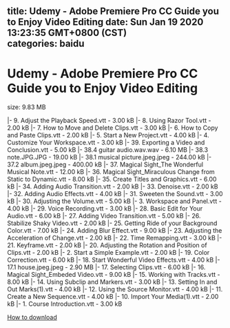 
title: Udemy - Adobe Premiere Pro CC Guide you to Enjoy Video Editing
date: Sun Jan 19 2020 13:23:35 GMT+0800 (CST)    
categories: baidu
---

# Udemy - Adobe Premiere Pro CC Guide you to Enjoy Video Editing
size: 9.83 MB
 
 
|- 9. Adjust the Playback Speed.vtt - 3.00 kB
|- 8. Using Razor Tool.vtt - 2.00 kB
|- 7. How to Move and Delete Clips.vtt - 3.00 kB
|- 6. How to Copy and Paste Clips.vtt - 2.00 kB
|- 5. Start a New Project.vtt - 4.00 kB
|- 4. Customize Your Workspace.vtt - 3.00 kB
|- 39. Exporting a Video and Conclusion.vtt - 5.00 kB
|- 38.4 guitar audio.wav.wav - 6.10 MB
|- 38.3 note.JPG.JPG - 19.00 kB
|- 38.1 musical picture.jpeg.jpeg - 244.00 kB
|- 37.2 album.jpeg.jpeg - 400.00 kB
|- 37. Magical Sight_The Wonderful Musical Note.vtt - 12.00 kB
|- 36. Magical Sight_Miraculous Change from Static to Dynamic.vtt - 8.00 kB
|- 35. Create Titles and Graphics.vtt - 6.00 kB
|- 34. Adding Audio Transition.vtt - 2.00 kB
|- 33. Denoise.vtt - 2.00 kB
|- 32. Adding Audio Effects.vtt - 4.00 kB
|- 31. Sweeten the Sound.vtt - 3.00 kB
|- 30. Adjusting the Volume.vtt - 5.00 kB
|- 3. Workspace and Panel.vtt - 4.00 kB
|- 29. Voice Recording.vtt - 3.00 kB
|- 28. Basic Edit for Your Audio.vtt - 6.00 kB
|- 27. Adding Video Transition.vtt - 5.00 kB
|- 26. Stabilize Shaky Video.vtt - 2.00 kB
|- 25. Getting Ride of your Background Color.vtt - 7.00 kB
|- 24. Adding Blur Effect.vtt - 9.00 kB
|- 23. Adjusting the Acceleration of Change.vtt - 2.00 kB
|- 22. Time Remapping.vtt - 3.00 kB
|- 21. Keyframe.vtt - 2.00 kB
|- 20. Adjusting the Rotation and Position of Clips.vtt - 2.00 kB
|- 2. Start a Simple Example.vtt - 2.00 kB
|- 19. Color Correction.vtt - 6.00 kB
|- 18. Start Wonderful Video Effects.vtt - 4.00 kB
|- 17.1 house.jpeg.jpeg - 2.90 MB
|- 17. Selecting Clips.vtt - 6.00 kB
|- 16. Magical Sight_Embeded Video.vtt - 9.00 kB
|- 15. Working with Tracks.vtt - 8.00 kB
|- 14. Using Subclip and Markers.vtt - 3.00 kB
|- 13. Setting In and Out Marks(1).vtt - 4.00 kB
|- 12. Using the Source Monitor.vtt - 4.00 kB
|- 11. Create a New Sequence.vtt - 4.00 kB
|- 10. Import Your Media(1).vtt - 2.00 kB
|- 1. Course Introduction.vtt - 3.00 kB

[How to download](https://bpcam.bemobtrk.com/go/2ceec3aa-1ca2-46d6-b9ff-aaa5c184517c?jno=495)